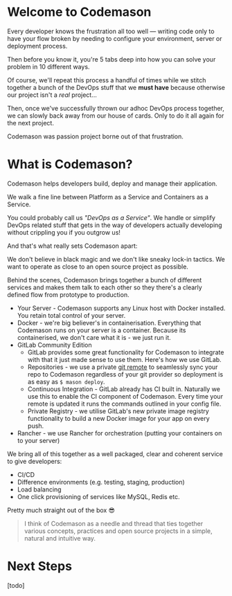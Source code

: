 # Welcome to Codemason
Every developer knows the frustration all too well — writing code only to have your flow broken by needing to configure your environment, server or deployment process.

Then before you know it, you're 5 tabs deep into how you can solve your problem in 10 different ways.

Of course, we'll repeat this process a handful of times while we stitch together a bunch of the DevOps stuff that we **must have** because otherwise our project isn't a *real* project...

Then, once we've successfully thrown our adhoc DevOps process together, we can slowly back away from our house of cards. Only to do it all again for the next project.

Codemason was passion project borne out of that frustration.

# What is Codemason?
Codemason helps developers build, deploy and manage their application.

We walk a fine line between Platform as a Service and Containers as a Service.

You could probably call us *"DevOps as a Service"*. We handle or simplify DevOps related stuff that gets in the way of developers actually developing without crippling you if you outgrow us!

And that's what really sets Codemason apart:

We don't believe in black magic and we don't like sneaky lock-in tactics. We want to operate as close to an open source project as possible.

Behind the scenes, Codemason brings together a bunch of different services and makes them talk to each other so they there's a clearly defined flow from prototype to production.

- Your Server - Codemason supports any Linux host with Docker installed. You retain total control of your server.
- Docker - we're big believer's in containerisation. Everything that Codemason runs on your server is a container. Because its containerised, we don't care what it is - we just run it.
- GitLab Community Edition
    - GitLab provides some great functionality for Codemason to integrate with that it just made sense to use them. Here's how we use GitLab.
    - Repositories - we use a private [git remote](https://git-scm.com/docs/git-remote) to seamlessly sync your repo to Codemason regardless of your git provider so deployment is as easy as `$ mason deploy`.
    - Continuous Integration - GitLab already has CI built in. Naturally we use this to enable the CI component of Codemason. Every time your remote is updated it runs the commands outlined in your config file.
    - Private Registry - we utilise GitLab's new private image registry functionality to build a new Docker image for your app on every push.
- Rancher - we use Rancher for orchestration (putting your containers on to your server)

We bring all of this together as a well packaged, clear and coherent service to give developers:
- CI/CD
- Difference environments (e.g. testing, staging, production)
- Load balancing
- One click provisioning of services like MySQL, Redis etc.

Pretty much straight out of the box 😎

> I think of Codemason as a needle and thread that ties together various concepts, practices and open source projects in a simple, natural and intuitive way.

# Next Steps
[todo]